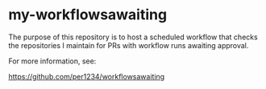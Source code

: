 # my-workflowsawaiting

The purpose of this repository is to host a scheduled workflow that checks the repositories I maintain for PRs with workflow runs awaiting approval.

For more information, see:

https://github.com/per1234/workflowsawaiting
